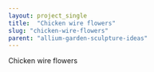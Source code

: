 ```yaml
---
layout: project_single
title:  "Chicken wire flowers"
slug: "chicken-wire-flowers"
parent: "allium-garden-sculpture-ideas"
---
```

Chicken wire flowers